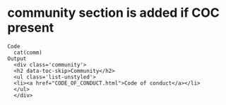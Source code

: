 # community section is added if COC present

    Code
      cat(comm)
    Output
      <div class='community'>
      <h2 data-toc-skip>Community</h2>
      <ul class='list-unstyled'>
      <li><a href="CODE_OF_CONDUCT.html">Code of conduct</a></li>
      </ul>
      </div>

